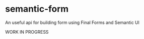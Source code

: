 # semantic-form

An useful api for building form using Final Forms and Semantic UI

WORK IN PROGRESS
